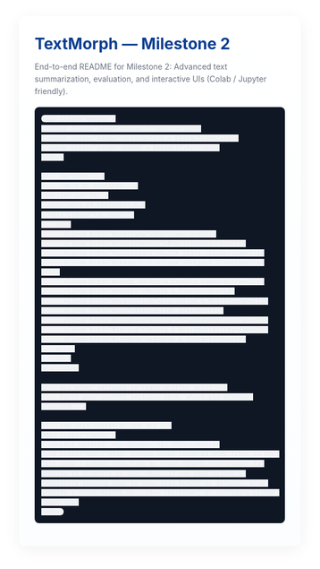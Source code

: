 <!doctype html>
<html lang="en">
<head>
  <meta charset="utf-8" />
  <meta name="viewport" content="width=device-width, initial-scale=1" />
  <meta name="description" content="TextMorph Milestone 2: Advanced Summarization and Evaluation" />
  <meta name="author" content="Vijayendra" />
  <title>TextMorph — Milestone 2 — README</title>

  <!-- Clean UI styles for GitHub/VSCode HTML preview -->
  <style>
    :root {
      --bg: #ffffff;
      --muted: #6b7280;
      --primary: #0b3d91;
      --card: #f9fafb;
      --code-bg: #0f1724;
      --code-fg: #e6edf3;
      --accent: #ef4444;
    }

    html, body {
      height: 100%;
      margin: 0;
      font-family: Inter, -apple-system, BlinkMacSystemFont, "Segoe UI", Roboto, "Helvetica Neue", Arial, sans-serif;
      color: #0b1b2b;
      background: var(--bg);
      line-height: 1.55;
    }

    .container {
      max-width: 980px;
      margin: 32px auto;
      padding: 28px;
      background: linear-gradient(180deg, #fff, #fbfdff);
      border-radius: 12px;
      box-shadow: 0 6px 30px rgba(2, 6, 23, 0.06);
    }

    h1 {
      margin: 0 0 8px;
      font-size: 28px;
      color: var(--primary);
    }

    .sub {
      color: var(--muted);
      margin-bottom: 18px;
    }

    .badges {
      margin: 8px 0 18px;
    }

    .badge {
      display: inline-block;
      background: #eef2ff;
      color: #3730a3;
      padding: 6px 10px;
      border-radius: 999px;
      margin-right: 8px;
      font-weight: 600;
      font-size: 13px;
    }

    h2 {
      color: #0b2b66;
      margin-top: 26px;
      margin-bottom: 10px;
    }

    p {
      margin: 8px 0;
    }

    pre {
      background: var(--code-bg);
      color: var(--code-fg);
      padding: 12px;
      border-radius: 8px;
      overflow: auto;
      font-family: ui-monospace, SFMono-Regular, Menlo, Monaco, "Roboto Mono", monospace;
      font-size: 13px;
    }

    code {
      background: #f3f4f6;
      padding: 2px 6px;
      border-radius: 6px;
      font-family: ui-monospace, SFMono-Regular, Menlo, Monaco, "Roboto Mono", monospace;
    }

    ul {
      margin: 8px 0 8px 18px;
    }

    table {
      width: 100%;
      border-collapse: collapse;
      margin-top: 8px;
    }

    table th, table td {
      border: 1px solid #e6e9ef;
      padding: 10px;
      text-align: left;
      vertical-align: top;
    }

    .note {
      background: #fffbeb;
      border-left: 4px solid #f59e0b;
      padding: 12px;
      border-radius: 6px;
      color: #92400e;
    }

    .kbd {
      background: #111827;
      color: #fff;
      padding: 4px 8px;
      border-radius: 6px;
      font-family: ui-monospace, SFMono-Regular, Menlo, Monaco, "Roboto Mono", monospace;
    }

    .footer {
      margin-top: 26px;
      color: var(--muted);
      font-size: 14px;
    }

    a.btn {
      display: inline-block;
      padding: 10px 14px;
      background: var(--primary);
      color: white;
      border-radius: 8px;
      text-decoration: none;
      margin-top: 8px;
    }

    .toc a {
      color: var(--primary);
      text-decoration: none;
    }

    .small {
      font-size: 13px;
      color: var(--muted);
    }

    ol {
      padding-left: 20px;
    }
  </style>
</head>
<body>
  <div class="container">
    <!-- Title -->
    <h1>TextMorph — Milestone 2</h1>
    <div class="sub">End-to-end README for Milestone 2: Advanced text summarization, evaluation, and interactive UIs (Colab / Jupyter friendly).</div>

    <div class="badges">
      <span class="badge">Colab-friendly</span>
      <span class="badge">Abstractive + Extractive</span>
      <span class="badge">ROUGE • Readability</span>
    </div>

    <!-- Sections -->
    <!-- Table of Contents -->
    <section id="toc">
      <h2>Table of Contents</h2>
      <div class="toc small">
        <ol>
          <li><a href="#overview">Overview</a></li>
          <li><a href="#requirements">Requirements</a></li>
          <li><a href="#quickstart">Quick Start (Colab)</a></li>
          <li><a href="#project-structure">Project Structure</a></li>
          <li><a href="#usage">Usage & Example Commands</a></li>
          <li><a href="#models">Models & Tokens</a></li>
          <li><a href="#evaluation">Evaluation & Metrics</a></li>
          <li><a href="#uis">Interactive UIs</a></li>
          <li><a href="#troubleshooting">Troubleshooting</a></li>
          <li><a href="#saving">Saving & Reproducibility</a></li>
          <li><a href="#license">License & Contact</a></li>
        </ol>
      </div>
    </section>

    <!-- All other sections (already written well) -->
    <!-- Paste your content sections here, which you already provided -->

    <!-- Add this footer at the end -->
    <div class="footer">
      <p>Last updated: <em>October 11, 2025</em></p>
      <p class="small">Tip: GitHub shows rendered HTML files in the file view — commit this file as <code>README.html</code> to preview it directly in your repo. If you want GitHub's repository landing page to show this README by default, also provide a <code>README.md</code> (markdown) or configure GitHub Pages.</p>
    </div>
  </div>
</body>
</html>

